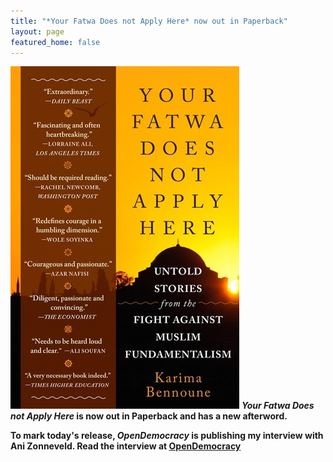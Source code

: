 ```yaml
---
title: "*Your Fatwa Does not Apply Here* now out in Paperback"
layout: page
featured_home: false
---
```

![](/assets/img/cover_your-fatwa-does-not-apply-here_pb_978-0-393-35025-8-s.jpg) ***Your Fatwa Does not Apply Here* is now out in Paperback and has a new afterword.**

 **To mark today's release, *OpenDemocracy* is publishing my interview with Ani Zonneveld. Read the interview at [OpenDemocracy](https://www.opendemocracy.net/5050/ani-zonneveld/progressive-muslims-in-world-of-isis-and-islamophobes)**
